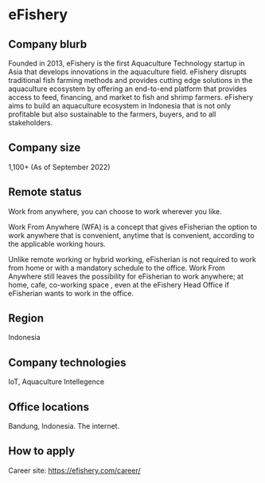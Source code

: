 # eFishery

## Company blurb

Founded in 2013, eFishery is the first Aquaculture Technology startup in Asia that develops innovations in the aquaculture field. eFishery disrupts traditional fish farming methods and provides cutting edge solutions in the aquaculture ecosystem by offering an end-to-end platform that provides access to feed, financing, and market to fish and shrimp farmers. eFishery aims to build an aquaculture ecosystem in Indonesia that is not only profitable but also sustainable to the farmers, buyers, and to all stakeholders.

## Company size

1,100+ (As of September 2022)

## Remote status

Work from anywhere, you can choose to work wherever you like.

Work From Anywhere (WFA) is a concept that gives eFisherian the option to work anywhere that is convenient, anytime that is convenient, according to the applicable working hours. 

Unlike remote working or hybrid working, eFisherian is not required to work from home or with a mandatory schedule to the office. Work From Anywhere still leaves the possibility for eFisherian to work anywhere; at home, cafe, co-working space , even at the eFishery Head Office if eFisherian wants to work in the office. 

## Region

Indonesia

## Company technologies

IoT, Aquaculture Intellegence

## Office locations

Bandung, Indonesia. The internet. 

## How to apply

Career site: https://efishery.com/career/